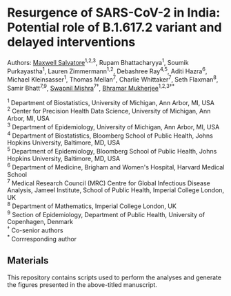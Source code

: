 # Resurgence of SARS-CoV-2 in India: Potential role of B.1.617.2 variant and delayed interventions

Authors: [Maxwell Salvatore](https://www.maxsalvatore.com)<sup>1,2,3</sup>, Rupam Bhattacharyya<sup>1</sup>, Soumik Purkayastha<sup>1</sup>, Lauren Zimmermann<sup>1,2</sup>, Debashree Ray<sup>4,5</sup>, Aditi Hazra<sup>6</sup>, Michael Kleinsasser<sup>1</sup>, Thomas Mellan<sup>7</sup>, Charlie Whittaker<sup>7</sup>, Seth Flaxman<sup>8</sup>, Samir Bhatt<sup>7,9</sup>, [Swapnil Mishra](https://www.imperial.ac.uk/people/s.mishra)<sup>7†</sup>, [Bhramar Mukherjee](https://sph.umich.edu/faculty-profiles/mukherjee-bhramar.html)<sup>1,2,3†*</sup>

<sup>1</sup> Department of Biostatistics, University of Michigan, Ann Arbor, MI, USA<br>
<sup>2</sup> Center for Precision Health Data Science, University of Michigan, Ann Arbor, MI, USA<br>
<sup>3</sup> Department of Epidemiology, University of Michigan, Ann Arbor, MI, USA<br>
<sup>4</sup> Department of Biostatistics, Bloomberg School of Public Health, Johns Hopkins University, Baltimore, MD, USA<br>
<sup>5</sup> Department of Epidemiology, Bloomberg School of Public Health, Johns Hopkins University, Baltimore, MD, USA<br>
<sup>6</sup> Department of Medicine, Brigham and Women's Hospital, Harvard Medical School<br>
<sup>7</sup> Medical Research Council (MRC) Centre for Global Infectious Disease Analysis, Jameel Institute, School of Public Health, Imperial College London, UK<br>
<sup>8</sup> Department of Mathematics, Imperial College London, UK<br>
<sup>9</sup> Section of Epidemiology, Department of Public Health, University of Copenhagen, Denmark<br>
<sup>†</sup> Co-senior authors<br>
<sup>*</sup> Corrresponding author

## Materials

This repository contains scripts used to perform the analyses and generate the figures presented in the above-titled manuscript.
